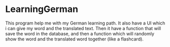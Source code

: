# LearningGerman
This program help me with my German learning path. It also have a UI which i can give my word and the translated text. Then it have a function that will save the word in the database, and then a function which will randomly show the word and the translated word together (like a flashcard).
